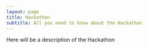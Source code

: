 ```yaml
---
layout: page
title: Hackathon
subtitle: All you need to know about the Hackathon
---
```


Here will be a description of the Hackathon